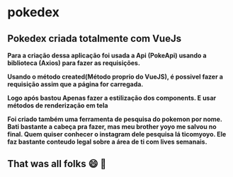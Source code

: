 # pokedex

## Pokedex criada totalmente com VueJs 

**Para a criação dessa aplicação foi usada a Api (PokeApi) usando a biblioteca (Axios) para fazer as requisições.**

  **Usando o método created(Método proprio do VueJS), é possivel fazer a requisição assim que a página for carregada.**
  
  **Logo após bastou Apenas fazer a estilização dos components. E usar métodos de renderização em tela**
  
  **Foi criado também uma ferramenta de pesquisa do pokemon por nome. Bati bastante a cabeça pra fazer, mas meu brother yoyo me salvou no final. Quem quiser conhecer o instagram dele pesquisa lá ticomyoyo. Ele faz bastante conteudo legal sobre a área de ti com lives semanais.**
  
  ## That was all folks :smile: :rabbit:
